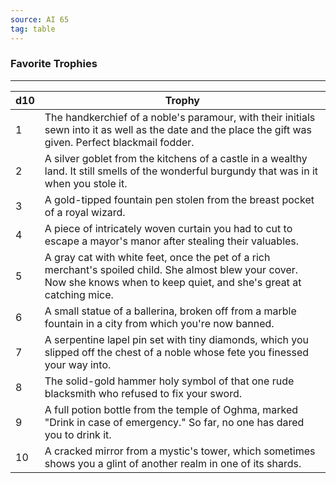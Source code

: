 ```yaml
---
source: AI 65
tag: table
---
```


### Favorite Trophies
---
|d10|Trophy|
|----|------------|
|1|The handkerchief of a noble's paramour, with their initials sewn into it as well as the date and the place the gift was given. Perfect blackmail fodder.|
|2|A silver goblet from the kitchens of a castle in a wealthy land. It still smells of the wonderful burgundy that was in it when you stole it.|
|3|A gold-tipped fountain pen stolen from the breast pocket of a royal wizard.|
|4|A piece of intricately woven curtain you had to cut to escape a mayor's manor after stealing their valuables.|
|5|A gray cat with white feet, once the pet of a rich merchant's spoiled child. She almost blew your cover. Now she knows when to keep quiet, and she's great at catching mice.|
|6|A small statue of a ballerina, broken off from a marble fountain in a city from which you're now banned.|
|7|A serpentine lapel pin set with tiny diamonds, which you slipped off the chest of a noble whose fete you finessed your way into.|
|8|The solid-gold hammer holy symbol of that one rude blacksmith who refused to fix your sword.|
|9|A full potion bottle from the temple of Oghma, marked "Drink in case of emergency." So far, no one has dared you to drink it.|
|10|A cracked mirror from a mystic's tower, which sometimes shows you a glint of another realm in one of its shards.|
